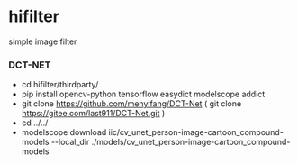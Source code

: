 # hifilter
simple image filter

### DCT-NET
* cd hifilter/thirdparty/
* pip install opencv-python tensorflow easydict modelscope addict
* git clone https://github.com/menyifang/DCT-Net ( git clone https://gitee.com/last911/DCT-Net.git )
* cd ../../
* modelscope download iic/cv_unet_person-image-cartoon_compound-models --local_dir ./models/cv_unet_person-image-cartoon_compound-models
